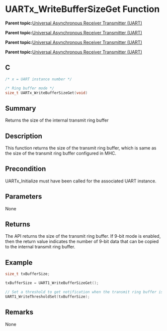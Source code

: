 # UARTx\_WriteBufferSizeGet Function

**Parent topic:**[Universal Asynchronous Receiver Transmitter \(UART\)](GUID-3C0B743B-4792-4E9A-AD13-6E911B56B2D0.md)

**Parent topic:**[Universal Asynchronous Receiver Transmitter \(UART\)](GUID-E963A84D-73EE-4E3C-A248-B4FA24F54183.md)

**Parent topic:**[Universal Asynchronous Receiver Transmitter \(UART\)](GUID-12BEB185-3D34-4589-A74C-34A758C5DAB7.md)

**Parent topic:**[Universal Asynchronous Receiver Transmitter \(UART\)](GUID-AA31911E-0C81-4A7D-A72F-20D9976E9E6E.md)

## C

```c
/* x = UART instance number */

/* Ring buffer mode */
size_t UARTx_WriteBufferSizeGet(void)
```

## Summary

Returns the size of the internal transmit ring buffer

## Description

This function returns the size of the transmit ring buffer, which is same as the size of the transmit ring buffer configured in MHC.

## Precondition

UARTx\_Initialize must have been called for the associated UART instance.

## Parameters

None

## Returns

The API returns the size of the transmit ring buffer. If 9-bit mode is enabled, then the return value indicates the number of 9-bit data that can be copied to the internal transmit ring buffer.

## Example

```c
size_t txBufferSize;

txBufferSize = UART1_WriteBufferSizeGet();

// Set a threshold to get notification when the transmit ring buffer is empty
UART1_WriteThresholdSet(txBufferSize);

```

## Remarks

None

